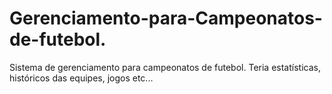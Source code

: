 # Gerenciamento-para-Campeonatos-de-futebol.
Sistema de gerenciamento para campeonatos de futebol. Teria estatísticas, históricos das equipes, jogos etc...
